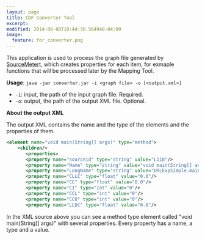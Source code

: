 ```yaml
---
layout: page
title: CDF Converter Tool
excerpt: 
modified: 2014-08-08T19:44:38.564948-04:00
image:
  feature: for_converter.png
---
```


This application is used to process the graph file generated by [SourceMeter][sm]t, which creates properties for each item, for exmaple functions that will be processed later by the Mapping Tool. 

**Usage**: `java -jar converter.jar -i <graph file> -o [<output.xml>]`

* `-i`: input, the path of the input graph file. Required. 
* `-o`: output, the path of the output XML file. Optional. 

**About the output XML**

The output XML contains the name and the type of the elements and the properties of them. 

~~~ xml
<element name="void main(String[] args)" type="method">
    <children/>
       <properties>
       <property name="sourceid" type="string" value="L118"/>
       <property name="Name" type="string" value="void main(String[] args)"/>
       <property name="LongName" type="string" value="URLExpSimple.main([Ljava/lang/String;)V"/>
       <property name="CLLC" type="float" value="0.0"/>
       <property name="CC" type="float" value="0.0"/>
       <property name="CI" type="int" value="0"/>
       <property name="CCL" type="int" value="0"/>
       <property name="CCO" type="int" value="0"/>
       <property name="LLDC" type="float" value="0.0"/>
~~~

In the XML source above you can see a method type element called "void main(String[] args)" with several properties. Every property has a name, a type and a value. 


[sm]: <https://www.sourcemeter.com/>

